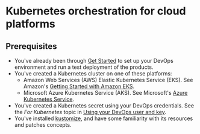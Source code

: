 # Kubernetes orchestration for cloud platforms

## Prerequisites

* You've already been through [Get Started](getStarted.md) to set up your DevOps environment and run a test deployment of the products.
* You've created a Kubernetes cluster on one of these platforms:
  - Amazon Web Services (AWS) Elastic Kubernetes Service (EKS). See Amazon's [Getting Started with Amazon EKS](https://docs.aws.amazon.com/eks/latest/userguide/getting-started.html).
  - Microsoft Azure Kubernetes Service (AKS). See Microsoft's [Azure Kubernetes Service](https://docs.microsoft.com/en-us/azure/aks/intro-kubernetes).
  <!-- - [Google](../22-cloud/cloud/google/README.md) -->
* You've created a Kubernetes secret using your DevOps credentials. See the *For Kubernetes* topic in [Using your DevOps user and key](devopsUserKey.md).
* You've installed [kustomize](https://kustomize.io/), and have some familiarity with its resources and patches concepts.
